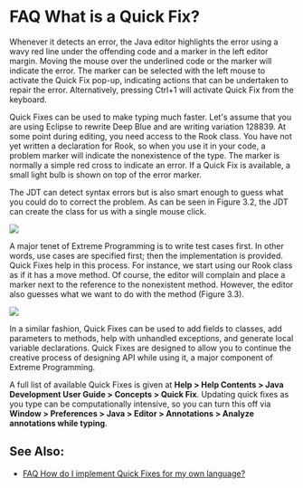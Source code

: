 

FAQ What is a Quick Fix?
========================

Whenever it detects an error, the Java editor highlights the error using a wavy red line under the offending code and a marker in the left editor margin. Moving the mouse over the underlined code or the marker will indicate the error. The marker can be selected with the left mouse to activate the Quick Fix pop-up, indicating actions that can be undertaken to repair the error. Alternatively, pressing Ctrl+1 will activate Quick Fix from the keyboard.

Quick Fixes can be used to make typing much faster. Let's assume that you are using Eclipse to rewrite Deep Blue and are writing variation 128839. At some point during editing, you need access to the Rook class. You have not yet written a declaration for Rook, so when you use it in your code, a problem marker will indicate the nonexistence of the type. The marker is normally a simple red cross to indicate an error. If a Quick Fix is available, a small light bulb is shown on top of the error marker.

The JDT can detect syntax errors but is also smart enough to guess what you could do to correct the problem. As can be seen in Figure 3.2, the JDT can create the class for us with a single mouse click.

![](https://github.com/eclipse-platform/eclipse.platform/tree/master/docs/FAQimages/120px-Quickfix1.jpg)


A major tenet of Extreme Programming is to write test cases first. In other words, use cases are specified first; then the implementation is provided. Quick Fixes help in this process. For instance, we start using our Rook class as if it has a move method. Of course, the editor will complain and place a marker next to the reference to the nonexistent method. However, the editor also guesses what we want to do with the method (Figure 3.3).

![](https://github.com/eclipse-platform/eclipse.platform/tree/master/docs/FAQimages/120px-Quickguess1.jpg)


In a similar fashion, Quick Fixes can be used to add fields to classes, add parameters to methods, help with unhandled exceptions, and generate local variable declarations. Quick Fixes are designed to allow you to continue the creative process of designing API while using it, a major component of Extreme Programming.

A full list of available Quick Fixes is given at **Help > Help Contents > Java Development User Guide > Concepts > Quick Fix**. Updating quick fixes as you type can be computationally intensive, so you can turn this off via **Window > Preferences > Java > Editor > Annotations > Analyze annotations while typing**.

See Also:
---------

*   [FAQ How do I implement Quick Fixes for my own language?](./FAQ_How_do_I_implement_Quick_Fixes_for_my_own_language.md "FAQ How do I implement Quick Fixes for my own language?")

